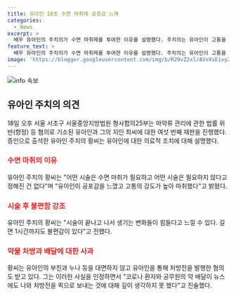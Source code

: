 ```yaml
---
title: 유아인 10초 수면 마취에 공포감 느껴
categories:
  - News
excerpt: >
  배우 유아인의 주치의가 수면 마취제를 투여한 이유를 설명했다. 주치의는 유아인이 고통을 겪을 정도로 높은 공포감을 느껴 마취를 했으며, 고통을 덜어주는 시술 후 불편함을 설명했다. 이와 함께 주치의는 유아인을 통해 처방전을 발행한 혐의를 인정하면서, 코로나 환자와 공무원의 약 배달과 관련하여 깊이 생각하지 못 했다고 진술했다. 유아인은 수면 마취를 위해 의료용 마약류와 수면제를 불법으로 투약한 혐의를 받고 있으며, 일부 혐의를 인정하고 일부를 부인 중이다.
feature_text: >
  배우 유아인의 주치의가 수면 마취제를 투여한 이유를 설명했다. 주치의는 유아인이 고통을 겪을 정도로 높은 공포감을 느껴 마취를 했으며, 고통을 덜어주는 시술 후 불편함을 설명했다. 이와 함께 주치의는 유아인을 통해 처방전을 발행한 혐의를 인정하면서, 코로나 환자와 공무원의 약 배달과 관련하여 깊이 생각하지 못 했다고 진술했다. 유아인은 수면 마취를 위해 의료용 마약류와 수면제를 불법으로 투약한 혐의를 받고 있으며, 일부 혐의를 인정하고 일부를 부인 중이다.
image: 'https://blogger.googleusercontent.com/img/b/R29vZ2xl/AVvXsEixyZcFfHzMRdzZMjFBmAUKJYCLCGyLL1o632UiGVXcaFdKo_bkvkuCioo0uUKlGfBVcT3P84aROyZIXSBEx3Aw5nCQ3pTgDom1WDC4m8eifvWiAmWEEVb4x6G_l8C0QH225ldMjyaFvpxGEBGNO37VmDTDMHGhJPq73UglMfDca1-0aw/s1600/blogspot.png'
---
```


<p><img src="https://blogger.googleusercontent.com/img/b/R29vZ2xl/AVvXsEixyZcFfHzMRdzZMjFBmAUKJYCLCGyLL1o632UiGVXcaFdKo_bkvkuCioo0uUKlGfBVcT3P84aROyZIXSBEx3Aw5nCQ3pTgDom1WDC4m8eifvWiAmWEEVb4x6G_l8C0QH225ldMjyaFvpxGEBGNO37VmDTDMHGhJPq73UglMfDca1-0aw/s1600/blogspot.png" alt="info 속보" /></p>

<h2 data-ke-size="size26">유아인 주치의 의견</h2>

<p data-ke-size="size16">18일 오후 서울 서초구 서울중앙지방법원 형사합의25부는 마약류 관리에 관한 법률 위반(향정) 등 혐의로 기소된 유아인과 그의 지인 최씨에 대한 여섯 번째 재판을 진행했다. 증인으로 출석한 유아인 주치의 황씨는 유아인에 대한 의료적 조치에 대해 설명했다.</p>

<h3><b><span style="color: #ee2323;">수면 마취의 이유</span></b></h3>

<p data-ke-size="size16">유아인 주치의 황씨는 "어떤 시술은 수면 마취가 필요하고 어떤 시술은 필요하지 않다고 정해진 건 없다"며 "유아인이 공포감을 느꼈고 고통의 강도가 높아 마취했다"고 밝혔다.</p>

<h3><b><span style="color: #ee2323;">시술 후 불편함 강조</span></b></h3>

<p data-ke-size="size16">유아인 주치의 황씨는 "시술이 끝나고 나서 생기는 변화들이 힘들다고 느낄 수 있다. 길면 1시간까지도 불편감이 있다"고 전했다.</p>

<h3><b><span style="color: #ee2323;">약물 처방과 배달에 대한 사과</span></b></h3>

<p data-ke-size="size16">황씨는 유아인의 부친과 누나 등을 대면하지 않고 유아인을 통해 처방전을 발행한 혐의도 받고 있다. 그는 이러한 사실을 인정하면서 "코로나 환자와 공무원의 약 배달이 뉴스에도 나와 처방전을 퀵으로 보내는 것에 대해 깊이 생각하지 못 했다"고 진술했다.</p>

